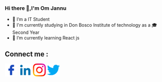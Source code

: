 ### Hi there 👋,I'm Om Jannu
- 🔭 I’m a IT Student 
- 🏫 I'm currently studying in Don Bosco Institute of technology as a 🎓Second Year
- 🌱 I’m currently learning React js
## Connect me : ##
<p align="left">
<a href="https://www.facebook.com/om.jannu.16/" target="blank"><img align="center" src="resources/facebook.png" alt="gautamkrishnar" padding="0.5rem" height="40" width="40" /></a>
<a href="https://www.linkedin.com/in/om-jannu-60a004218/" target="blank"><img align="center" src="resources/linkedin.png" alt="gautamkrishnar" height="40" width="40" /></a>
<a href="https://linkedin.com/in/gautamkrishnar" target="blank"><img align="center" src="resources/instagram.png" alt="gautamkrishnar" height="40" width="40" /></a>
<a href="https://stackoverflow.com/users/4214976" target="blank"><img align="center" src="resources/twitter.png" alt="4214976" height="40" width="40" /></a>
<br />
